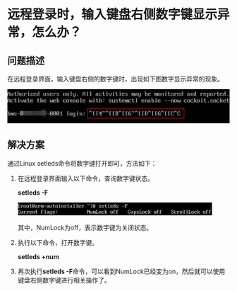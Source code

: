 # 远程登录时，输入键盘右侧数字键显示异常，怎么办？<a name="bms_faq_1111"></a>

## 问题描述<a name="section17533484013"></a>

在远程登录界面，输入键盘右侧的数字键时，出现如下图数字显示异常的现象。

![](figures/login.png)

## 解决方案<a name="section57261722907"></a>

通过Linux setleds命令将数字键打开即可，方法如下：

1.  在远程登录界面输入以下命令，查询数字键状态。

    **setleds -F**

    ![](figures/lock.png)

    其中，NumLock为off，表示数字键为关闭状态。

2.  执行以下命令，打开数字键。

    **setleds +num**

3.  再次执行**setleds -F**命令，可以看到NumLock已经变为on，然后就可以使用键盘右侧数字键进行相关操作了。


